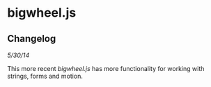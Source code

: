 bigwheel.js
===========

Changelog
---------

*5/30/14*

This more recent *bigwheel.js* has more functionality for working with strings, forms and motion.
